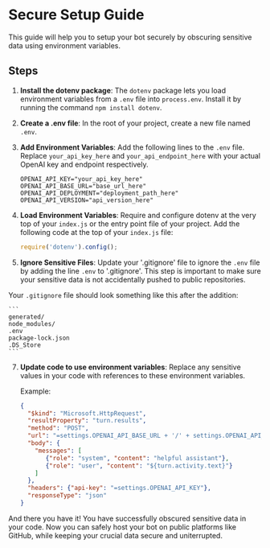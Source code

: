 # Secure Setup Guide 

This guide will help you to setup your bot securely by obscuring sensitive data using environment variables.

## Steps

1. **Install the dotenv package**: The `dotenv` package lets you load environment variables from a `.env` file into `process.env`. Install it by running the command `npm install dotenv`.

2. **Create a .env file**: In the root of your project, create a new file named `.env`.

3. **Add Environment Variables**: Add the following lines to the `.env` file. Replace `your_api_key_here` and `your_api_endpoint_here` with your actual OpenAI key and endpoint respectively.
    ```
    OPENAI_API_KEY="your_api_key_here"
    OPENAI_API_BASE_URL="base_url_here"
    OPENAI_API_DEPLOYMENT="deployment_path_here"
    OPENAI_API_VERSION="api_version_here"
    ```

5. **Load Environment Variables**: Require and configure dotenv at the very top of your `index.js` or the entry point file of your project. Add the following code at the top of your `index.js` file:

    ```javascript
    require('dotenv').config();
    ```

6. **Ignore Sensitive Files**: Update your '.gitignore' file to ignore the `.env` file by adding the line `.env` to '.gitignore'. This step is important to make sure your sensitive data is not accidentally pushed to public repositories.

Your `.gitignore` file should look something like this after the addition:

    ```
    generated/
    node_modules/
    .env
    package-lock.json
    .DS_Store
    ```

7. **Update code to use environment variables**: Replace any sensitive values in your code with references to these environment variables. 
   
   Example: 
   ```json
   {
     "$kind": "Microsoft.HttpRequest",
     "resultProperty": "turn.results",
     "method": "POST",
     "url": "=settings.OPENAI_API_BASE_URL + '/' + settings.OPENAI_API_DEPLOYMENT + '?api-version=' + settings.OPENAI_API_VERSION",
     "body": {
       "messages": [
          {"role": "system", "content": "helpful assistant"},
          {"role": "user", "content": "${turn.activity.text}"}
       ]
     },
     "headers": {"api-key": "=settings.OPENAI_API_KEY"},
     "responseType": "json"
   }
   ```
   
And there you have it! You have successfully obscured sensitive data in your code. Now you can safely host your bot on public platforms like GitHub, while keeping your crucial data secure and uniterrupted.